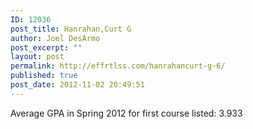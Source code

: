 ```yaml
---
ID: 12036
post_title: Hanrahan,Curt G
author: Joel DesArmo
post_excerpt: ""
layout: post
permalink: http://effrtlss.com/hanrahancurt-g-6/
published: true
post_date: 2012-11-02 20:49:51
---
```

<p>Average GPA in Spring 2012 for first course listed: 3.933</p>